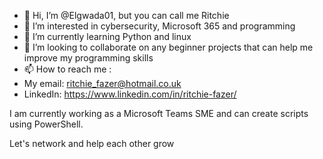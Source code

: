 - 👋 Hi, I’m @Elgwada01, but you can call me Ritchie
- 👀 I’m interested in cybersecurity, Microsoft 365 and programming
- 🌱 I’m currently learning Python and linux
- 💞️ I’m looking to collaborate on any beginner projects that can help me improve my programming skills
- 📫 How to reach me :
- My email: ritchie_fazer@hotmail.co.uk
- LinkedIn: https://www.linkedin.com/in/ritchie-fazer/

I am currently working as a Microsoft Teams SME and can create scripts using PowerShell.

Let's network and help each other grow

<!---
Elgwada01/Elgwada01 is a ✨ special ✨ repository because its `README.md` (this file) appears on your GitHub profile.
You can click the Preview link to take a look at your changes.
--->
